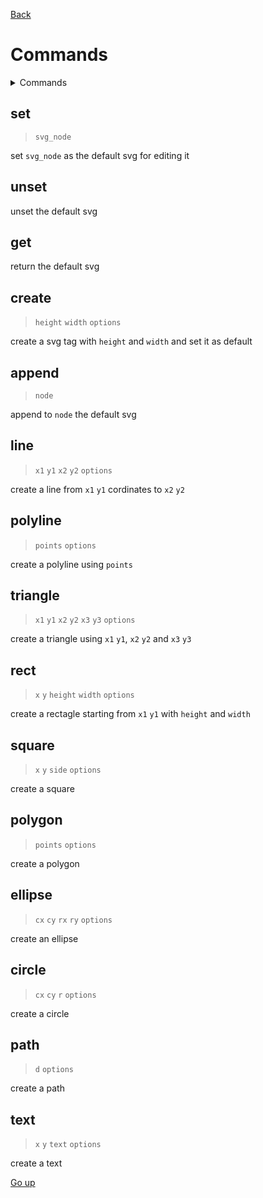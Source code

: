 <link rel="stylesheet" href="../.info/style.css">

[Back](index.md)

# Commands
<details>
   <summary>Commands</summary>

   - [set](#set)
   - [unset](#unset)
   - [get](#get)
   - [create](#create)
   - [append](#append)
   - [line](#line)
   - [polyline](#polyline)
   - [triangle](#triangle)
   - [rect](#rect)
   - [square](#square)
   - [polygon](#polygon)
   - [ellipse](#ellipse)
   - [circle](#circle)
   - [path](#path)
   - [text](#text)
</details>

## set
> `svg_node`

set `svg_node` as the default svg for editing it

## unset
unset the default svg

## get
return the default svg

## create
> `height` `width` `options`

create a svg tag with `height` and `width` and set it as default

## append
> `node`

append to `node` the default svg

## line
> `x1` `y1` `x2` `y2` `options`

create a line from `x1` `y1` cordinates to `x2` `y2`

## polyline
> `points` `options`

create a polyline using `points`

## triangle
> `x1` `y1` `x2` `y2` `x3` `y3` `options`

create a triangle using `x1` `y1`, `x2` `y2` and `x3` `y3`

## rect
> `x` `y` `height` `width` `options`

create a rectagle starting from `x1` `y1` with `height` and `width`

## square
> `x` `y` `side` `options`

create a square

## polygon
> `points` `options`

create a polygon

## ellipse
> `cx` `cy` `rx` `ry` `options`

create an ellipse

## circle
> `cx` `cy` `r` `options`

create a circle

## path
> `d` `options`

create a path

## text
> `x` `y` `text` `options`

create a text

[Go up](#commands)